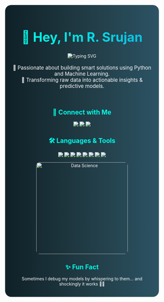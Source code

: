 <!-- 🌈 Colorful & Stylish GitHub Intro with GIFs -->
<div align="center" style="padding: 20px; border-radius: 20px; background: linear-gradient(to right, #0f2027, #203a43, #2c5364); color: white;">

  <h1 style="font-size: 3em; font-weight: bold; background: linear-gradient(to right, #00ffe7, #0abde3); -webkit-background-clip: text; color: transparent;">
    👋 Hey, I'm R. Srujan
  </h1>

  <img src="https://readme-typing-svg.herokuapp.com?font=Fira+Code&size=25&duration=3000&pause=1000&color=00FFD1&center=true&vCenter=true&width=550&lines=Machine+Learning+Enthusiast+⚙️;Data+Science+Explorer+📊;AI+Dreamer+🤖;Full+Time+Student%2C+Part+Time+Coder+💻" alt="Typing SVG" />


  <p style="font-size: 1.2em; margin-top: 20px;">
    🚀 Passionate about building smart solutions using Python and Machine Learning.<br>
    🌟 Transforming raw data into actionable insights & predictive models.
  </p>

  <br/>

  <!-- 🚀 Connect Section -->
  <h2 style="color: #00ffe7;">🔗 Connect with Me</h2>
  <p>
    <a href="https://github.com/rsrujan" target="_blank">
      <img src="https://img.shields.io/badge/GitHub-%2312100E.svg?style=for-the-badge&logo=github&logoColor=white"/>
    </a>
    <a href="https://linkedin.com/in/r-srujan-9a0330268" target="_blank">
      <img src="https://img.shields.io/badge/LinkedIn-%230077B5.svg?style=for-the-badge&logo=linkedin&logoColor=white"/>
    </a>
    <a href="mailto:srujanrXXXX@gmail.com" target="_blank">
      <img src="https://img.shields.io/badge/Gmail-D14836?style=for-the-badge&logo=gmail&logoColor=white"/>
    </a>
  </p>

  <!-- 🛠️ Tech Stack -->
  <h2 style="color: #00ffe7;">🛠️ Languages & Tools</h2>
  <p>
    <img src="https://img.shields.io/badge/Python-3670A0?style=for-the-badge&logo=python&logoColor=white"/>
    <img src="https://img.shields.io/badge/Java-ED8B00?style=for-the-badge&logo=java&logoColor=white"/>
    <img src="https://img.shields.io/badge/HTML5-E34F26?style=for-the-badge&logo=html5&logoColor=white"/>
    <img src="https://img.shields.io/badge/CSS3-1572B6?style=for-the-badge&logo=css3&logoColor=white"/>
    <img src="https://img.shields.io/badge/MySQL-005C84?style=for-the-badge&logo=mysql&logoColor=white"/>
    <img src="https://img.shields.io/badge/TensorFlow-FF6F00?style=for-the-badge&logo=tensorflow&logoColor=white"/>
    <img src="https://img.shields.io/badge/Scikit--Learn-F7931E?style=for-the-badge&logo=scikit-learn&logoColor=white"/>
    <img src="https://img.shields.io/badge/Google%20Cloud-4285F4?style=for-the-badge&logo=google-cloud&logoColor=white"/>
  </p>

  <img src="https://media.giphy.com/media/qgQUggAC3Pfv687qPC/giphy.gif" width="300" style="border-radius: 10px;" alt="Data Science"/>

  <!-- ✨ Fun Fact -->
  <h2 style="color: #00ffe7;">✨ Fun Fact</h2>
  <p>Sometimes I debug my models by whispering to them... and shockingly it works 🤯😂</p>

</div>
